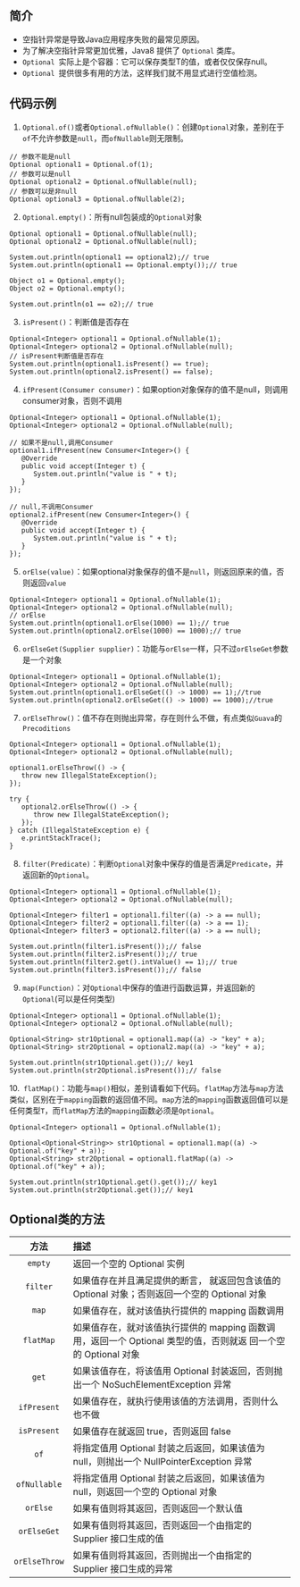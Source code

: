 ## 简介
* 空指针异常是导致Java应用程序失败的最常见原因。
* 为了解决空指针异常更加优雅，Java8 提供了 `Optional` 类库。
*  `Optional `实际上是个容器：它可以保存类型T的值，或者仅仅保存null。
*  `Optional `提供很多有用的方法，这样我们就不用显式进行空值检测。

## 代码示例
1.  `Optional.of()`或者`Optional.ofNullable()`：创建`Optional`对象，差别在于`of`不允许参数是`null`，而`ofNullable`则无限制。

```
// 参数不能是null
Optional optional1 = Optional.of(1);
// 参数可以是null
Optional optional2 = Optional.ofNullable(null);
// 参数可以是非null
Optional optional3 = Optional.ofNullable(2);
```
2. `Optional.empty()`：所有null包装成的`Optional`对象
```
Optional optional1 = Optional.ofNullable(null);
Optional optional2 = Optional.ofNullable(null);

System.out.println(optional1 == optional2);// true
System.out.println(optional1 == Optional.empty());// true

Object o1 = Optional.empty();
Object o2 = Optional.empty();

System.out.println(o1 == o2);// true
```
3. `isPresent()`：判断值是否存在
```
Optional<Integer> optional1 = Optional.ofNullable(1);
Optional<Integer> optional2 = Optional.ofNullable(null);
// isPresent判断值是否存在
System.out.println(optional1.isPresent() == true);
System.out.println(optional2.isPresent() == false);
```
4. `ifPresent(Consumer consumer)`：如果option对象保存的值不是null，则调用consumer对象，否则不调用
```
Optional<Integer> optional1 = Optional.ofNullable(1);
Optional<Integer> optional2 = Optional.ofNullable(null);

// 如果不是null,调用Consumer
optional1.ifPresent(new Consumer<Integer>() {
   @Override
   public void accept(Integer t) {
      System.out.println("value is " + t);
   }
});

// null,不调用Consumer
optional2.ifPresent(new Consumer<Integer>() {
   @Override
   public void accept(Integer t) {
      System.out.println("value is " + t);
   }
});
```
5. `orElse(value)`：如果optional对象保存的值不是`null`，则返回原来的值，否则返回`value`
```
Optional<Integer> optional1 = Optional.ofNullable(1);
Optional<Integer> optional2 = Optional.ofNullable(null);
// orElse
System.out.println(optional1.orElse(1000) == 1);// true
System.out.println(optional2.orElse(1000) == 1000);// true
```
6. `orElseGet(Supplier supplier)`：功能与`orElse`一样，只不过`orElseGet`参数是一个对象
```
Optional<Integer> optional1 = Optional.ofNullable(1);
Optional<Integer> optional2 = Optional.ofNullable(null);
System.out.println(optional1.orElseGet(() -> 1000) == 1);//true
System.out.println(optional2.orElseGet(() -> 1000) == 1000);//true
```
7. `orElseThrow()`：值不存在则抛出异常，存在则什么不做，有点类似`Guava`的`Precoditions`
```
Optional<Integer> optional1 = Optional.ofNullable(1);
Optional<Integer> optional2 = Optional.ofNullable(null);

optional1.orElseThrow(() -> {
   throw new IllegalStateException();
});

try {
   optional2.orElseThrow(() -> {
      throw new IllegalStateException();
   });
} catch (IllegalStateException e) {
   e.printStackTrace();
}
```
8. `filter(Predicate)`：判断`Optional`对象中保存的值是否满足`Predicate`，并返回新的`Optional`。
```
Optional<Integer> optional1 = Optional.ofNullable(1);
Optional<Integer> optional2 = Optional.ofNullable(null);

Optional<Integer> filter1 = optional1.filter((a) -> a == null);
Optional<Integer> filter2 = optional1.filter((a) -> a == 1);
Optional<Integer> filter3 = optional2.filter((a) -> a == null);

System.out.println(filter1.isPresent());// false
System.out.println(filter2.isPresent());// true
System.out.println(filter2.get().intValue() == 1);// true
System.out.println(filter3.isPresent());// false
```
9. `map(Function)`：对`Optional`中保存的值进行函数运算，并返回新的`Optional`(可以是任何类型)
```
Optional<Integer> optional1 = Optional.ofNullable(1);
Optional<Integer> optional2 = Optional.ofNullable(null);

Optional<String> str1Optional = optional1.map((a) -> "key" + a);
Optional<String> str2Optional = optional2.map((a) -> "key" + a);

System.out.println(str1Optional.get());// key1
System.out.println(str2Optional.isPresent());// false
```
10.` flatMap()`：功能与`map()`相似，差别请看如下代码。`flatMap`方法与`map`方法类似，区别在于`mapping`函数的返回值不同。`map`方法的`mapping`函数返回值可以是任何类型`T`，而`flatMap`方法的`mapping`函数必须是`Optional`。
```
Optional<Integer> optional1 = Optional.ofNullable(1);

Optional<Optional<String>> str1Optional = optional1.map((a) -> Optional.of("key" + a));
Optional<String> str2Optional = optional1.flatMap((a) -> Optional.of("key" + a));

System.out.println(str1Optional.get().get());// key1
System.out.println(str2Optional.get());// key1
```

## Optional类的方法
| 方法 | 描述 |
|:-----:|:-------|
| `empty` | 返回一个空的 Optional 实例 |
| `filter` | 如果值存在并且满足提供的断言， 就返回包含该值的 Optional 对象；否则返回一个空的 Optional 对象 |
| `map` | 如果值存在，就对该值执行提供的 mapping 函数调用 |
| `flatMap` | 如果值存在，就对该值执行提供的 mapping 函数调用，返回一个 Optional 类型的值，否则就返 回一个空的 Optional 对象 |
| `get` | 如果该值存在，将该值用 Optional 封装返回，否则抛出一个 NoSuchElementException 异常 |
| `ifPresent` | 如果值存在，就执行使用该值的方法调用，否则什么也不做 |
| `isPresent` | 如果值存在就返回 true，否则返回 false |
| `of` | 将指定值用 Optional 封装之后返回，如果该值为 null，则抛出一个 NullPointerException 异常 |
| `ofNullable` | 将指定值用 Optional 封装之后返回，如果该值为 null，则返回一个空的 Optional 对象 |
| `orElse` | 如果有值则将其返回，否则返回一个默认值 |
| `orElseGet` | 如果有值则将其返回，否则返回一个由指定的 Supplier 接口生成的值 |
| `orElseThrow` | 如果有值则将其返回，否则抛出一个由指定的 Supplier 接口生成的异常 |